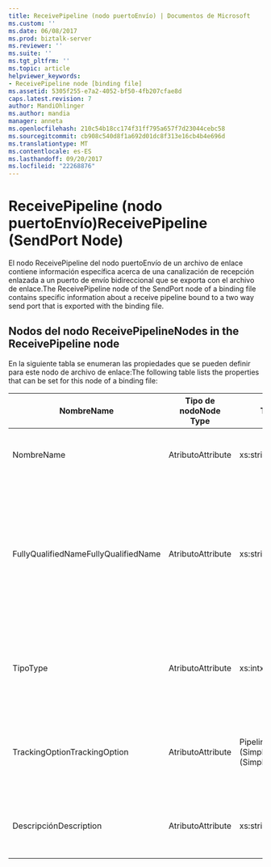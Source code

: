 ```yaml
---
title: ReceivePipeline (nodo puertoEnvío) | Documentos de Microsoft
ms.custom: ''
ms.date: 06/08/2017
ms.prod: biztalk-server
ms.reviewer: ''
ms.suite: ''
ms.tgt_pltfrm: ''
ms.topic: article
helpviewer_keywords:
- ReceivePipeline node [binding file]
ms.assetid: 5305f255-e7a2-4052-bf50-4fb207cfae8d
caps.latest.revision: 7
author: MandiOhlinger
ms.author: mandia
manager: anneta
ms.openlocfilehash: 210c54b18cc174f31ff795a657f7d23044cebc58
ms.sourcegitcommit: cb908c540d8f1a692d01dc8f313e16cb4b4e696d
ms.translationtype: MT
ms.contentlocale: es-ES
ms.lasthandoff: 09/20/2017
ms.locfileid: "22268876"
---
```

# <a name="receivepipeline-sendport-node"></a><span data-ttu-id="0d15b-102">ReceivePipeline (nodo puertoEnvío)</span><span class="sxs-lookup"><span data-stu-id="0d15b-102">ReceivePipeline (SendPort Node)</span></span>
<span data-ttu-id="0d15b-103">El nodo ReceivePipeline del nodo puertoEnvío de un archivo de enlace contiene información específica acerca de una canalización de recepción enlazada a un puerto de envío bidireccional que se exporta con el archivo de enlace.</span><span class="sxs-lookup"><span data-stu-id="0d15b-103">The ReceivePipeline node of the SendPort node of a binding file contains specific information about a receive pipeline bound to a two way send port that is exported with the binding file.</span></span>  
  
## <a name="nodes-in-the-receivepipeline-node"></a><span data-ttu-id="0d15b-104">Nodos del nodo ReceivePipeline</span><span class="sxs-lookup"><span data-stu-id="0d15b-104">Nodes in the ReceivePipeline node</span></span>  
 <span data-ttu-id="0d15b-105">En la siguiente tabla se enumeran las propiedades que se pueden definir para este nodo de archivo de enlace:</span><span class="sxs-lookup"><span data-stu-id="0d15b-105">The following table lists the properties that can be set for this node of a binding file:</span></span>  
  
|<span data-ttu-id="0d15b-106">**Nombre**</span><span class="sxs-lookup"><span data-stu-id="0d15b-106">**Name**</span></span>|<span data-ttu-id="0d15b-107">**Tipo de nodo**</span><span class="sxs-lookup"><span data-stu-id="0d15b-107">**Node Type**</span></span>|<span data-ttu-id="0d15b-108">**Tipo de datos**</span><span class="sxs-lookup"><span data-stu-id="0d15b-108">**Data Type**</span></span>|<span data-ttu-id="0d15b-109">**Description**</span><span class="sxs-lookup"><span data-stu-id="0d15b-109">**Description**</span></span>|<span data-ttu-id="0d15b-110">**Restricciones**</span><span class="sxs-lookup"><span data-stu-id="0d15b-110">**Restrictions**</span></span>|<span data-ttu-id="0d15b-111">**Comentarios**</span><span class="sxs-lookup"><span data-stu-id="0d15b-111">**Comments**</span></span>|  
|--------------|-------------------|-------------------|---------------------|----------------------|------------------|  
|<span data-ttu-id="0d15b-112">Nombre</span><span class="sxs-lookup"><span data-stu-id="0d15b-112">Name</span></span>|<span data-ttu-id="0d15b-113">Atributo</span><span class="sxs-lookup"><span data-stu-id="0d15b-113">Attribute</span></span>|<span data-ttu-id="0d15b-114">xs:string</span><span class="sxs-lookup"><span data-stu-id="0d15b-114">xs:string</span></span>|<span data-ttu-id="0d15b-115">Especifica el nombre de la canalización de envío.</span><span class="sxs-lookup"><span data-stu-id="0d15b-115">Specifies the name of the send pipeline.</span></span>|<span data-ttu-id="0d15b-116">No requerido</span><span class="sxs-lookup"><span data-stu-id="0d15b-116">Not required</span></span>|<span data-ttu-id="0d15b-117">Valor predeterminado: vacío</span><span class="sxs-lookup"><span data-stu-id="0d15b-117">Default value: empty</span></span>|  
|<span data-ttu-id="0d15b-118">FullyQualifiedName</span><span class="sxs-lookup"><span data-stu-id="0d15b-118">FullyQualifiedName</span></span>|<span data-ttu-id="0d15b-119">Atributo</span><span class="sxs-lookup"><span data-stu-id="0d15b-119">Attribute</span></span>|<span data-ttu-id="0d15b-120">xs:string</span><span class="sxs-lookup"><span data-stu-id="0d15b-120">xs:string</span></span>|<span data-ttu-id="0d15b-121">Especifica el nombre completo de la canalización, que incluye el nombre del ensamblado implementada como parte de la canalización.</span><span class="sxs-lookup"><span data-stu-id="0d15b-121">Specifies the fully qualified name of the pipeline, which includes the name of the assembly that the pipeline was deployed as a part of.</span></span>|<span data-ttu-id="0d15b-122">No requerido</span><span class="sxs-lookup"><span data-stu-id="0d15b-122">Not required</span></span>|<span data-ttu-id="0d15b-123">Valor predeterminado: vacío</span><span class="sxs-lookup"><span data-stu-id="0d15b-123">Default value: empty</span></span>|  
|<span data-ttu-id="0d15b-124">Tipo</span><span class="sxs-lookup"><span data-stu-id="0d15b-124">Type</span></span>|<span data-ttu-id="0d15b-125">Atributo</span><span class="sxs-lookup"><span data-stu-id="0d15b-125">Attribute</span></span>|<span data-ttu-id="0d15b-126">xs:int</span><span class="sxs-lookup"><span data-stu-id="0d15b-126">xs:int</span></span>|<span data-ttu-id="0d15b-127">Especifica el tipo de canalización.</span><span class="sxs-lookup"><span data-stu-id="0d15b-127">Specifies the type of pipeline.</span></span>|<span data-ttu-id="0d15b-128">Necesario</span><span class="sxs-lookup"><span data-stu-id="0d15b-128">Required</span></span>|<span data-ttu-id="0d15b-129">Valor predeterminado: ninguno</span><span class="sxs-lookup"><span data-stu-id="0d15b-129">Default value: none</span></span><br /><br /> <span data-ttu-id="0d15b-130">Los valores posibles se describen en la enumeración </span><span class="sxs-lookup"><span data-stu-id="0d15b-130">Possible values are documented in the</span></span><br /><br /> <span data-ttu-id="0d15b-131">[Microsoft.BizTalk.ExplorerOM.PipelineType](http://msdn.microsoft.com/library/microsoft.biztalk.explorerom.pipelinetype.aspx) enumeración.</span><span class="sxs-lookup"><span data-stu-id="0d15b-131">[Microsoft.BizTalk.ExplorerOM.PipelineType](http://msdn.microsoft.com/library/microsoft.biztalk.explorerom.pipelinetype.aspx) enumeration.</span></span>|  
|<span data-ttu-id="0d15b-132">TrackingOption</span><span class="sxs-lookup"><span data-stu-id="0d15b-132">TrackingOption</span></span>|<span data-ttu-id="0d15b-133">Atributo</span><span class="sxs-lookup"><span data-stu-id="0d15b-133">Attribute</span></span>|<span data-ttu-id="0d15b-134">PipelineTrackingTypes (SimpleType)</span><span class="sxs-lookup"><span data-stu-id="0d15b-134">PipelineTrackingTypes (SimpleType)</span></span>|<span data-ttu-id="0d15b-135">Especifica las opciones de seguimiento de la canalización.</span><span class="sxs-lookup"><span data-stu-id="0d15b-135">Specifies the tracking options for the pipeline.</span></span>|<span data-ttu-id="0d15b-136">Necesario</span><span class="sxs-lookup"><span data-stu-id="0d15b-136">Required</span></span>|<span data-ttu-id="0d15b-137">Valor predeterminado: ninguno</span><span class="sxs-lookup"><span data-stu-id="0d15b-137">Default value: none</span></span><br /><br /> <span data-ttu-id="0d15b-138">Los valores posibles están documentados en la enumeración [Microsoft.BizTalk.ExplorerOM.PipelineTrackingTypes](http://msdn.microsoft.com/library/microsoft.biztalk.explorerom.pipelinetrackingtypes.aspx) .</span><span class="sxs-lookup"><span data-stu-id="0d15b-138">Possible values are documented in the [Microsoft.BizTalk.ExplorerOM.PipelineTrackingTypes](http://msdn.microsoft.com/library/microsoft.biztalk.explorerom.pipelinetrackingtypes.aspx) enumeration.</span></span>|  
|<span data-ttu-id="0d15b-139">Descripción</span><span class="sxs-lookup"><span data-stu-id="0d15b-139">Description</span></span>|<span data-ttu-id="0d15b-140">Atributo</span><span class="sxs-lookup"><span data-stu-id="0d15b-140">Attribute</span></span>|<span data-ttu-id="0d15b-141">xs:string</span><span class="sxs-lookup"><span data-stu-id="0d15b-141">xs:string</span></span>|<span data-ttu-id="0d15b-142">Especifica una descripción para la canalización de envío.</span><span class="sxs-lookup"><span data-stu-id="0d15b-142">Specifies a description for the send pipeline.</span></span>|<span data-ttu-id="0d15b-143">No requerido</span><span class="sxs-lookup"><span data-stu-id="0d15b-143">Not required</span></span>|<span data-ttu-id="0d15b-144">Valor predeterminado: vacío</span><span class="sxs-lookup"><span data-stu-id="0d15b-144">Default value: empty</span></span>|